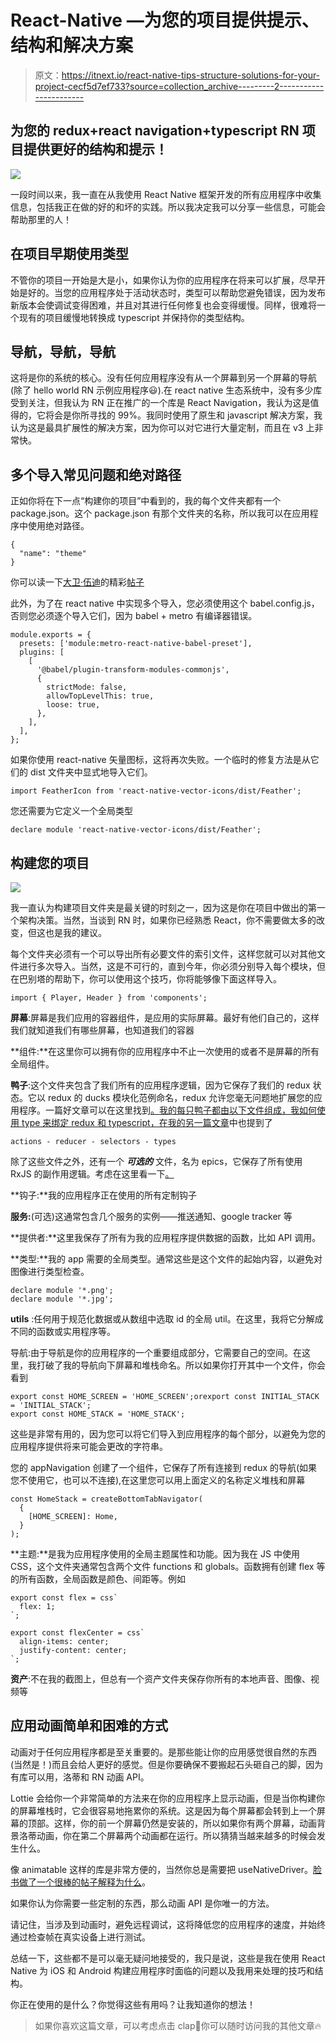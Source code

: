 # React-Native —为您的项目提供提示、结构和解决方案

> 原文：<https://itnext.io/react-native-tips-structure-solutions-for-your-project-cecf5d7ef733?source=collection_archive---------2----------------------->

## 为您的 redux+react navigation+typescript RN 项目提供更好的结构和提示！

![](img/f085341b8d924dd9513dbd319094408a.png)

一段时间以来，我一直在从我使用 React Native 框架开发的所有应用程序中收集信息，包括我正在做的好的和坏的实践。所以我决定我可以分享一些信息，可能会帮助那里的人！

## **在项目早期使用类型**

不管你的项目一开始是大是小，如果你认为你的应用程序在将来可以扩展，尽早开始是好的。当您的应用程序处于活动状态时，类型可以帮助您避免错误，因为发布新版本会使调试变得困难，并且对其进行任何修复也会变得缓慢。同样，很难将一个现有的项目缓慢地转换成 typescript 并保持你的类型结构。

## 导航，导航，导航

这将是你的系统的核心。没有任何应用程序没有从一个屏幕到另一个屏幕的导航(除了 hello world RN 示例应用程序😃).在 react native 生态系统中，没有多少库受到关注，但我认为 RN 正在推广的一个库是 React Navigation，我认为这是值得的，它将会是你所寻找的 99%。我同时使用了原生和 javascript 解决方案，我认为这是最具扩展性的解决方案，因为你可以对它进行大量定制，而且在 v3 上非常快。

## **多个导入常见问题和绝对路径**

正如你将在下一点“构建你的项目”中看到的，我的每个文件夹都有一个 package.json。这个 package.json 有那个文件夹的名称，所以我可以在应用程序中使用绝对路径。

```
{
  "name": "theme"
}
```

你可以读一下[大卫·伍迪](https://medium.com/u/fea4322d14f9?source=post_page-----cecf5d7ef733--------------------------------)的精彩[帖子](https://medium.com/@davidjwoody/how-to-use-absolute-paths-in-react-native-6b06ae3f65d1)

此外，为了在 react native 中实现多个导入，您必须使用这个 babel.config.js，否则您必须逐个导入它们，因为 babel + metro 有编译器错误。

```
module.exports = {
  presets: ['module:metro-react-native-babel-preset'],
  plugins: [
    [
      '@babel/plugin-transform-modules-commonjs',
      {
        strictMode: false,
        allowTopLevelThis: true,
        loose: true,
      },
    ],
  ],
};
```

如果你使用 react-native 矢量图标，这将再次失败。一个临时的修复方法是从它们的 dist 文件夹中显式地导入它们。

```
import FeatherIcon from 'react-native-vector-icons/dist/Feather';
```

您还需要为它定义一个全局类型

```
declare module 'react-native-vector-icons/dist/Feather';
```

## 构建您的项目

![](img/1c84afc1d333344479d63fdef26c304f.png)

我一直认为构建项目文件夹是最关键的时刻之一，因为这是你在项目中做出的第一个架构决策。当然，当谈到 RN 时，如果你已经熟悉 React，你不需要做太多的改变，但这也是我的建议。

每个文件夹必须有一个可以导出所有必要文件的索引文件，这样您就可以对其他文件进行多次导入。当然，这是不可行的，直到今年，你必须分别导入每个模块，但在巴别塔的帮助下，你可以使用这个技巧，你将能够像下面这样导入。

```
import { Player, Header } from 'components';
```

**屏幕**:屏幕是我们应用的容器组件，是应用的实际屏幕。最好有他们自己的，这样我们就知道我们有哪些屏幕，也知道我们的容器

**组件:**在这里你可以拥有你的应用程序中不止一次使用的或者不是屏幕的所有全局组件。

**鸭子**:这个文件夹包含了我们所有的应用程序逻辑，因为它保存了我们的 redux 状态。它以 redux 的 ducks 模块化范例命名，redux 允许您毫无问题地扩展您的应用程序。一篇好文章可以在这里找到[。我的每只鸭子都由以下文件组成，我如何使用 type 来绑定 redux 和 typescript，在我的另一篇文章](https://www.freecodecamp.org/news/scaling-your-redux-app-with-ducks-6115955638be/)中也提到了

```
actions - reducer - selectors - types
```

除了这些文件之外，还有一个 ***可选的*** 文件，名为 epics，它保存了所有使用 RxJS 的副作用逻辑。考虑在这里看一下[。](https://medium.com/@panagiotisvrs/handling-redux-side-effects-the-rxjs-way-59c057b12cd4)

**钩子:**我的应用程序正在使用的所有定制钩子

**服务:**(可选)这通常包含几个服务的实例——推送通知、google tracker 等

**提供者:**这里我保存了所有为我的应用程序提供数据的函数，比如 API 调用。

**类型:**我的 app 需要的全局类型。通常这些是这个文件的起始内容，以避免对图像进行类型检查。

```
declare module '*.png';
declare module '*.jpg';
```

**utils** :任何用于规范化数据或从数组中选取 id 的全局 util。在这里，我将它分解成不同的函数或实用程序等。

导航:由于导航是你的应用程序的一个重要组成部分，它需要自己的空间。在这里，我打破了我的导航向下屏幕和堆栈命名。所以如果你打开其中一个文件，你会看到

```
export const HOME_SCREEN = 'HOME_SCREEN';orexport const INITIAL_STACK = 'INITIAL_STACK';
export const HOME_STACK = 'HOME_STACK';
```

这些是非常有用的，因为您可以将它们导入到应用程序的每个部分，以避免为您的应用程序提供将来可能会更改的字符串。

您的 appNavigation 创建了一个组件，它保存了所有连接到 redux 的导航(如果您不使用它，也可以不连接),在这里您可以用上面定义的名称定义堆栈和屏幕

```
const HomeStack = createBottomTabNavigator(
  {
    [HOME_SCREEN]: Home,
  }
);
```

**主题:**是我为应用程序使用的全局主题属性和功能。因为我在 JS 中使用 CSS，这个文件夹通常包含两个文件 functions 和 globals。函数拥有创建 flex 等的所有函数，全局函数是颜色、间距等。例如

```
export const flex = css`
  flex: 1;
`;

export const flexCenter = css`
  align-items: center;
  justify-content: center;
`;
```

**资产**:不在我的截图上，但总有一个资产文件夹保存你所有的本地声音、图像、视频等

## 应用动画简单和困难的方式

动画对于任何应用程序都是至关重要的。是那些能让你的应用感觉很自然的东西(当然是！)而且会给人更好的感觉。但是你要确保不要搬起石头砸自己的脚，因为有库可以用，洛蒂和 RN 动画 API。

Lottie 会给你一个非常简单的方法来在你的应用程序上显示动画，但是当你构建你的屏幕堆栈时，它会很容易地拖累你的系统。这是因为每个屏幕都会转到上一个屏幕的顶部。这样，你的前一个屏幕仍然是安装的，所以如果你有两个屏幕，动画背景洛蒂动画，你在第二个屏幕两个动画都在运行。所以猜猜当越来越多的时候会发生什么。

像 animatable 这样的库是非常方便的，当然你总是需要把 useNativeDriver。[脸书做了一个很棒的帖子解释为什么](https://facebook.github.io/react-native/blog/2017/02/14/using-native-driver-for-animated)。

如果你认为你需要一些定制的东西，那么动画 API 是你唯一的方法。

请记住，当涉及到动画时，避免远程调试，这将降低您的应用程序的速度，并始终通过检查帧在真实设备上进行测试。

总结一下，这些都不是可以毫无疑问地接受的，我只是说，这些是我在使用 React Native 为 iOS 和 Android 构建应用程序时面临的问题以及我用来处理的技巧和结构。

你正在使用的是什么？你觉得这些有用吗？让我知道你的想法！

> 如果你喜欢这篇文章，可以考虑点击 clap👏你可以随时访问我的其他文章🔥